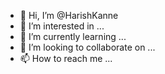 - 👋 Hi, I’m @HarishKanne
- 👀 I’m interested in ...
- 🌱 I’m currently learning ...
- 💞️ I’m looking to collaborate on ...
- 📫 How to reach me ...

<!---
HarishKanne/HarishKanne is a ✨ special ✨ repository because its `README.md` (this file) appears on your GitHub profile.
You can click the Preview link to take a look at your changes.
--->

